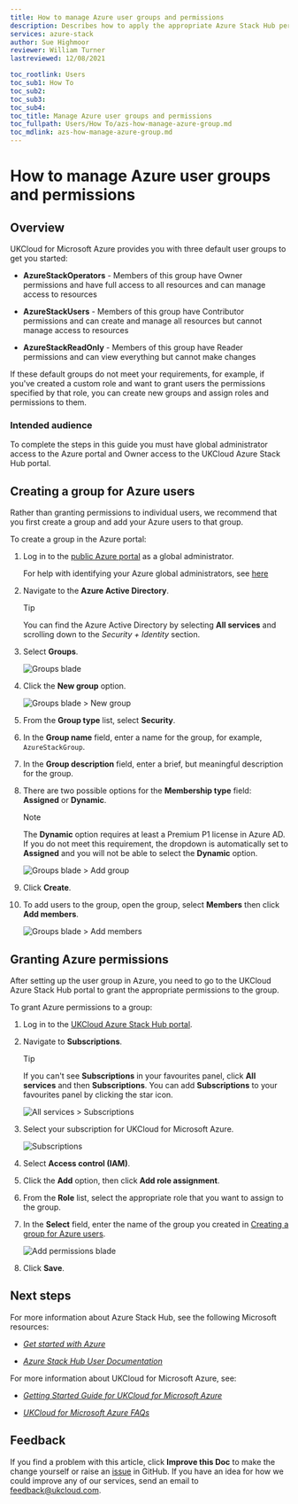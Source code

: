 ```yaml
---
title: How to manage Azure user groups and permissions
description: Describes how to apply the appropriate Azure Stack Hub permissions to your UKCloud for Microsoft Azure users
services: azure-stack
author: Sue Highmoor
reviewer: William Turner
lastreviewed: 12/08/2021

toc_rootlink: Users
toc_sub1: How To
toc_sub2:
toc_sub3:
toc_sub4:
toc_title: Manage Azure user groups and permissions
toc_fullpath: Users/How To/azs-how-manage-azure-group.md
toc_mdlink: azs-how-manage-azure-group.md
---
```


# How to manage Azure user groups and permissions

## Overview

UKCloud for Microsoft Azure provides you with three default user groups to get you started:

- **AzureStackOperators** - Members of this group have Owner permissions and have full access to all resources and can manage access to resources

- **AzureStackUsers** - Members of this group have Contributor permissions and can create and manage all resources but cannot manage access to resources

- **AzureStackReadOnly** - Members of this group have Reader permissions and can view everything but cannot make changes

If these default groups do not meet your requirements, for example, if you've created a custom role and want to grant users the permissions specified by that role, you can create new groups and assign roles and permissions to them.

### Intended audience

To complete the steps in this guide you must have global administrator access to the Azure portal and Owner access to the UKCloud Azure Stack Hub portal.

## Creating a group for Azure users

Rather than granting permissions to individual users, we recommend that you first create a group and add your Azure users to that group.

To create a group in the Azure portal:

1. Log in to the [public Azure portal](https://portal.azure.com) as a global administrator.

    For help with identifying your Azure global administrators, see [here](azs-how-identify-global-admins.md)

2. Navigate to the **Azure Active Directory**.

    > [!TIP]
    > You can find the Azure Active Directory by selecting **All services** and scrolling down to the *Security + Identity* section.

3. Select **Groups**.

    ![Groups blade](images/azs-portal-groups.png)

4. Click the **New group** option.

    ![Groups blade > New group](images/azs-portal-new-group.png)

5. From the **Group type** list, select **Security**.

6. In the **Group name** field, enter a name for the group, for example, `AzureStackGroup`.

7. In the **Group description** field, enter a brief, but meaningful description for the group.

8. There are two possible options for the **Membership type** field: **Assigned** or **Dynamic**.

    > [!NOTE]
    > The **Dynamic** option requires at least a Premium P1 license in Azure AD. If you do not meet this requirement, the dropdown is automatically set to **Assigned** and you will not be able to select the **Dynamic** option.

    ![Groups blade > Add group](images/azs-portal-add-group.png)

9. Click **Create**.

10. To add users to the group, open the group, select **Members** then click **Add members**.

    ![Groups blade > Add members](images/azs-portal-add-group-members.png)

## Granting Azure permissions

After setting up the user group in Azure, you need to go to the UKCloud Azure Stack Hub portal to grant the appropriate permissions to the group.

To grant Azure permissions to a group:

1. Log in to the [UKCloud Azure Stack Hub portal](https://portal.frn00006.azure.ukcloud.com).

2. Navigate to **Subscriptions**.

    > [!TIP]
    > If you can't see **Subscriptions** in your favourites panel, click **All services** and then **Subscriptions**. You can add **Subscriptions** to your favourites panel by clicking the star icon.

    ![All services > Subscriptions](images/azs-browser-all-services-subscriptions.png)

3. Select your subscription for UKCloud for Microsoft Azure.

    ![Subscriptions](images/azs-browser-subscriptions.png)

4. Select **Access control (IAM)**.

5. Click the **Add** option, then click **Add role assignment**.

6. From the **Role** list, select the appropriate role that you want to assign to the group.

7. In the **Select** field, enter the name of the group you created in [Creating a group for Azure users](#creating-a-group-for-azure-users).

    ![Add permissions blade](images/azs-portal_add-permissions.png)

8. Click **Save**.

## Next steps

For more information about Azure Stack Hub, see the following Microsoft resources:

- [*Get started with Azure*](https://azure.microsoft.com/en-gb/get-started/)

- [*Azure Stack Hub User Documentation*](https://docs.microsoft.com/en-us/azure/azure-stack/user/)

For more information about UKCloud for Microsoft Azure, see:

- [*Getting Started Guide for UKCloud for Microsoft Azure*](azs-gs.md)

- [*UKCloud for Microsoft Azure FAQs*](azs-faq.md)

## Feedback

If you find a problem with this article, click **Improve this Doc** to make the change yourself or raise an [issue](https://github.com/UKCloud/documentation/issues) in GitHub. If you have an idea for how we could improve any of our services, send an email to <feedback@ukcloud.com>.
